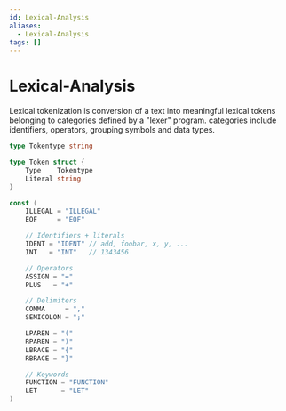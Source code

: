 ```yaml
---
id: Lexical-Analysis
aliases:
  - Lexical-Analysis
tags: []
---
```


# Lexical-Analysis
Lexical tokenization is conversion of a text into meaningful lexical tokens belonging to categories defined by a "lexer" program. 
categories include identifiers, operators, grouping symbols and data types.
```go
type Tokentype string

type Token struct {
	Type    Tokentype
	Literal string
}

const (
	ILLEGAL = "ILLEGAL"
	EOF     = "EOF"

	// Identifiers + literals
	IDENT = "IDENT" // add, foobar, x, y, ...
	INT   = "INT"   // 1343456

	// Operators
	ASSIGN = "="
	PLUS   = "+"

	// Delimiters
	COMMA     = ","
	SEMICOLON = ";"

	LPAREN = "("
	RPAREN = ")"
	LBRACE = "{"
	RBRACE = "}"

	// Keywords
	FUNCTION = "FUNCTION"
	LET      = "LET"
)
```
